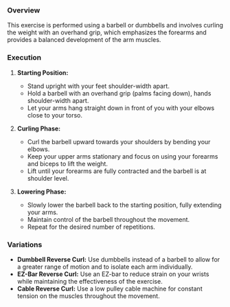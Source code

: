 ### Overview
This exercise is performed using a barbell or dumbbells and involves curling the weight with an overhand grip, which emphasizes the forearms and provides a balanced development of the arm muscles.

### Execution
1. **Starting Position:**
   - Stand upright with your feet shoulder-width apart.
   - Hold a barbell with an overhand grip (palms facing down), hands shoulder-width apart.
   - Let your arms hang straight down in front of you with your elbows close to your torso.

2. **Curling Phase:**
   - Curl the barbell upward towards your shoulders by bending your elbows.
   - Keep your upper arms stationary and focus on using your forearms and biceps to lift the weight.
   - Lift until your forearms are fully contracted and the barbell is at shoulder level.

3. **Lowering Phase:**
   - Slowly lower the barbell back to the starting position, fully extending your arms.
   - Maintain control of the barbell throughout the movement.
   - Repeat for the desired number of repetitions.

### Variations
- **Dumbbell Reverse Curl:** Use dumbbells instead of a barbell to allow for a greater range of motion and to isolate each arm individually.
- **EZ-Bar Reverse Curl:** Use an EZ-bar to reduce strain on your wrists while maintaining the effectiveness of the exercise.
- **Cable Reverse Curl:** Use a low pulley cable machine for constant tension on the muscles throughout the movement.